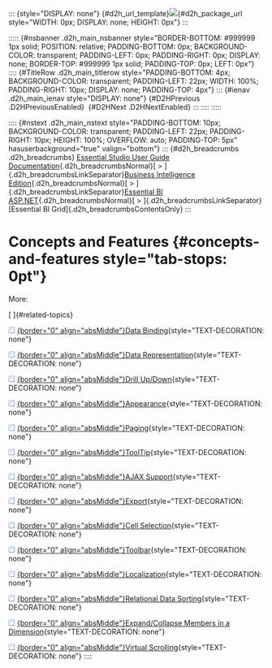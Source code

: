 ::: {style="DISPLAY: none"}
[](ms-xhelp:///?Id=d2h_url_template){#d2h_url_template}![](!package_url!){#d2h_package_url style="WIDTH: 0px; DISPLAY: none; HEIGHT: 0px"}
:::

::::: {#nsbanner .d2h_main_nsbanner style="BORDER-BOTTOM: #999999 1px solid; POSITION: relative; PADDING-BOTTOM: 0px; BACKGROUND-COLOR: transparent; PADDING-LEFT: 0px; PADDING-RIGHT: 0px; DISPLAY: none; BORDER-TOP: #999999 1px solid; PADDING-TOP: 0px; LEFT: 0px"}
:::: {#TitleRow .d2h_main_titlerow style="PADDING-BOTTOM: 4px; BACKGROUND-COLOR: transparent; PADDING-LEFT: 22px; WIDTH: 100%; PADDING-RIGHT: 10px; DISPLAY: none; PADDING-TOP: 4px"}
::: {#ienav .d2h_main_ienav style="DISPLAY: none"}
[](ms-xhelp:///?Id=6f0aa5c3-6db3-4cf9-8a45-679da068098b){#D2HPrevious .D2HPreviousEnabled}  [](ms-xhelp:///?Id=9afa9d9e-397c-404d-abb1-b4615cbcbba2){#D2HNext .D2HNextEnabled}
:::
::::
:::::

:::: {#nstext .d2h_main_nstext style="PADDING-BOTTOM: 10px; BACKGROUND-COLOR: transparent; PADDING-LEFT: 22px; PADDING-RIGHT: 10px; HEIGHT: 100%; OVERFLOW: auto; PADDING-TOP: 5px" hasuserbackground="true" valign="bottom"}
::: {#d2h_breadcrumbs .d2h_breadcrumbs}
[Essential Studio User Guide Documentation](ms-xhelp:///?Id=12457748-09e3-4d74-a240-8e049cedf030){.d2h_breadcrumbsNormal}[ \> ]{.d2h_breadcrumbsLinkSeparator}[Business Intelligence Edition](ms-xhelp:///?Id=fdf33dd8-62b2-47b9-ad7b-fc50e590bca5){.d2h_breadcrumbsNormal}[ \> ]{.d2h_breadcrumbsLinkSeparator}[Essential BI ASP.NET](ms-xhelp:///?Id=99c6694e-59c3-4c59-abb5-ce9ce9a948bc){.d2h_breadcrumbsNormal}[ \> ]{.d2h_breadcrumbsLinkSeparator}[Essential BI Grid]{.d2h_breadcrumbsContentsOnly}
:::

# Concepts and Features {#concepts-and-features style="tab-stops: 0pt"}

More:

[ ]{#related-topics}

[![](button.gif){border="0" align="absMiddle"}Data Binding](ms-xhelp:///?Id=9afa9d9e-397c-404d-abb1-b4615cbcbba2){style="TEXT-DECORATION: none"}

[![](button.gif){border="0" align="absMiddle"}Data Representation](ms-xhelp:///?Id=50d00010-5da2-4983-af07-95d85eb0d4df){style="TEXT-DECORATION: none"}

[![](button.gif){border="0" align="absMiddle"}Drill Up/Down](ms-xhelp:///?Id=4fdb3947-57c4-4a74-8bb4-a9de97dc33a0){style="TEXT-DECORATION: none"}

[![](button.gif){border="0" align="absMiddle"}Appearance](ms-xhelp:///?Id=29a2de26-7a75-4514-99e8-db9536eb58dd){style="TEXT-DECORATION: none"}

[![](button.gif){border="0" align="absMiddle"}Paging](ms-xhelp:///?Id=79f846c3-465b-47ef-9dd4-ffb38ea9f483){style="TEXT-DECORATION: none"}

[![](button.gif){border="0" align="absMiddle"}ToolTip](ms-xhelp:///?Id=c2a87032-02c2-4eb2-86c4-96ac668d0412){style="TEXT-DECORATION: none"}

[![](button.gif){border="0" align="absMiddle"}AJAX Support](ms-xhelp:///?Id=093e1646-b7bd-43f1-8278-171f38e5319c){style="TEXT-DECORATION: none"}

[![](button.gif){border="0" align="absMiddle"}Export](ms-xhelp:///?Id=478c8352-a9c5-45df-a4ea-c3811454a126){style="TEXT-DECORATION: none"}

[![](button.gif){border="0" align="absMiddle"}Cell Selection](ms-xhelp:///?Id=4f8f3829-61cb-4d1c-99e7-f2ec789e0c2d){style="TEXT-DECORATION: none"}

[![](button.gif){border="0" align="absMiddle"}Toolbar](ms-xhelp:///?Id=1504f2e1-6309-4bdf-9455-9edffc74554a){style="TEXT-DECORATION: none"}

[![](button.gif){border="0" align="absMiddle"}Localization](ms-xhelp:///?Id=a3434b05-f84a-42fa-aeb1-613383549729){style="TEXT-DECORATION: none"}

[![](button.gif){border="0" align="absMiddle"}Relational Data Sorting](ms-xhelp:///?Id=2fb753aa-21fe-4994-b90a-eaca7912db7e){style="TEXT-DECORATION: none"}

[![](button.gif){border="0" align="absMiddle"}Expand/Collapse Members in a Dimension](ms-xhelp:///?Id=10669295-a7db-483e-aa14-d6cdfea65479){style="TEXT-DECORATION: none"}

[![](button.gif){border="0" align="absMiddle"}Virtual Scrolling](ms-xhelp:///?Id=4549c327-d4d0-4e80-af5b-b6ce949a5d01){style="TEXT-DECORATION: none"}
::::
